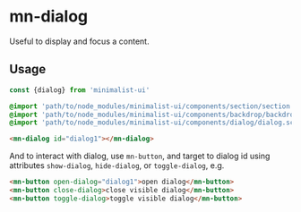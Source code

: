# mn-dialog

Useful to display and focus a content.

## Usage

```js
const {dialog} from 'minimalist-ui'
```

```sass
@import 'path/to/node_modules/minimalist-ui/components/section/section.scss';
@import 'path/to/node_modules/minimalist-ui/components/backdrop/backdrop.scss';
@import 'path/to/node_modules/minimalist-ui/components/dialog/dialog.scss';
```

```html
<mn-dialog id="dialog1"></mn-dialog>
```

And to interact with dialog, use `mn-button`, and target to dialog id using attributes `show-dialog`, `hide-dialog`, or `toggle-dialog`, e.g.

```html
<mn-button open-dialog="dialog1">open dialog</mn-button>
<mn-button close-dialog>close visible dialog</mn-button>
<mn-button toggle-dialog>toggle visible dialog</mn-button>
```
